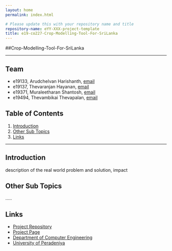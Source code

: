 ```yaml
---
layout: home
permalink: index.html

# Please update this with your repository name and title
repository-name: eYY-XXX-project-template
title: e19-co227-Crop-Modelling-Tool-For-SriLanka
---
```


[comment]: # "This is the standard layout for the project, but you can clean this and use your own template"

##Crop-Modelling-Tool-For-SriLanka

---

<!-- 
This is a sample image, to show how to add images to your page. To learn more options, please refer [this](https://projects.ce.pdn.ac.lk/docs/faq/how-to-add-an-image/)

![Sample Image](./images/sample.png)
 -->

## Team
-  e19133, Arudchelvan Harishanth, [email](mailto:e19133@eng.pdn.ac.lk)
-  e19137, Thevaranjan Hayanan, [email](mailto:e19137@eng.pdn.ac.lk)
-  e19371, Muraleetharan Shantosh, [email](mailto:e19371@eng.pdn.ac.lk)
-  e19494, Thevambikai Thevapalan, [email](mailto:e19494@eng.pdn.ac.lk)

## Table of Contents
1. [Introduction](#introduction)
2. [Other Sub Topics](#other-sub-topics)
3. [Links](#links)

---

## Introduction

 description of the real world problem and solution, impact

## Other Sub Topics

.....

## Links

- [Project Repository](https://github.com/cepdnaclk/e19-co227-Crop-Modelling-Tool-For-SriLanka.git)
- [Project Page](https://cepdnaclk.github.io/e19-co227-Crop-Modelling-Tool-For-SriLanka/)
- [Department of Computer Engineering](http://www.ce.pdn.ac.lk/)
- [University of Peradeniya](https://eng.pdn.ac.lk/)


[//]: # (Please refer this to learn more about Markdown syntax)
[//]: # (https://github.com/adam-p/markdown-here/wiki/Markdown-Cheatsheet)
